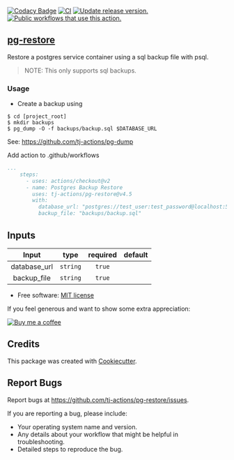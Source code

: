 [![Codacy Badge](https://api.codacy.com/project/badge/Grade/33d85868f9d3405d82656f3235bc505c)](https://app.codacy.com/gh/tj-actions/pg-restore?utm_source=github.com\&utm_medium=referral\&utm_content=tj-actions/pg-restore\&utm_campaign=Badge_Grade_Settings)
[![CI](https://github.com/tj-actions/pg-restore/actions/workflows/test.yml/badge.svg)](https://github.com/tj-actions/pg-restore/actions/workflows/test.yml) [![Update release version.](https://github.com/tj-actions/pg-restore/actions/workflows/sync-release-version.yml/badge.svg)](https://github.com/tj-actions/pg-restore/actions/workflows/sync-release-version.yml) [![Public workflows that use this action.](https://img.shields.io/endpoint?url=https%3A%2F%2Fapi-tj-actions1.vercel.app%2Fapi%2Fgithub-actions%2Fused-by%3Faction%3Dtj-actions%2Fpg-restore%26badge%3Dtrue)](https://github.com/search?o=desc\&q=tj-actions+pg-restore+path%3A.github%2Fworkflows+language%3AYAML\&s=\&type=Code)

## [pg-restore](https://www.postgresql.org/docs/9.3/app-pgrestore.html)

Restore a postgres service container using a sql backup file with psql.

> NOTE: This only supports sql backups.

### Usage

*   Create a backup using

```shell script
$ cd [project_root]
$ mkdir backups
$ pg_dump -O -f backups/backup.sql $DATABASE_URL
```

See: https://github.com/tj-actions/pg-dump

Add action to .github/workflows

```yaml
...
    steps:
      - uses: actions/checkout@v2
      - name: Postgres Backup Restore
        uses: tj-actions/pg-restore@v4.5
        with:
          database_url: "postgres://test_user:test_password@localhost:5432/test_db"
          backup_file: "backups/backup.sql"
```

## Inputs

|   Input       |    type    |  required     |  default             |
|:-------------:|:-----------:|:-------------:|:---------------------:|
| database\_url         |  `string`   |    `true`    |  |
| backup\_file         |  `string`   |    `true`    |  |

*   Free software: [MIT license](LICENSE)

If you feel generous and want to show some extra appreciation:

[![Buy me a coffee][buymeacoffee-shield]][buymeacoffee]

[buymeacoffee]: https://www.buymeacoffee.com/jackton1

[buymeacoffee-shield]: https://www.buymeacoffee.com/assets/img/custom_images/orange_img.png

## Credits

This package was created with [Cookiecutter](https://github.com/cookiecutter/cookiecutter).

## Report Bugs

Report bugs at https://github.com/tj-actions/pg-restore/issues.

If you are reporting a bug, please include:

*   Your operating system name and version.
*   Any details about your workflow that might be helpful in troubleshooting.
*   Detailed steps to reproduce the bug.
